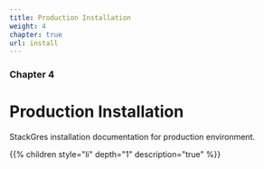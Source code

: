 ```yaml
---
title: Production Installation
weight: 4
chapter: true
url: install
---
```


### Chapter 4

# Production Installation

StackGres installation documentation for production environment.

{{% children style="li" depth="1" description="true" %}}
